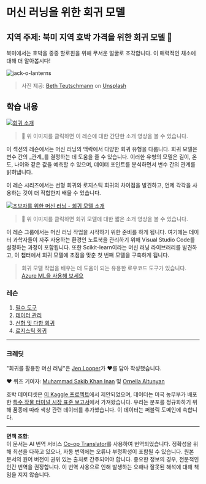 <!--
CO_OP_TRANSLATOR_METADATA:
{
  "original_hash": "508582278dbb8edd2a8a80ac96ef416c",
  "translation_date": "2025-09-03T22:15:17+00:00",
  "source_file": "2-Regression/README.md",
  "language_code": "ko"
}
-->
# 머신 러닝을 위한 회귀 모델
## 지역 주제: 북미 지역 호박 가격을 위한 회귀 모델 🎃

북미에서는 호박을 종종 할로윈을 위해 무서운 얼굴로 조각합니다. 이 매력적인 채소에 대해 더 알아봅시다!

![jack-o-lanterns](../../../translated_images/jack-o-lanterns.181c661a9212457d7756f37219f660f1358af27554d856e5a991f16b4e15337c.ko.jpg)
> 사진 제공: <a href="https://unsplash.com/@teutschmann?utm_source=unsplash&utm_medium=referral&utm_content=creditCopyText">Beth Teutschmann</a> on <a href="https://unsplash.com/s/photos/jack-o-lanterns?utm_source=unsplash&utm_medium=referral&utm_content=creditCopyText">Unsplash</a>
  
## 학습 내용

[![회귀 소개](https://img.youtube.com/vi/5QnJtDad4iQ/0.jpg)](https://youtu.be/5QnJtDad4iQ "회귀 소개 영상 - 클릭하여 시청하세요!")
> 🎥 위 이미지를 클릭하면 이 레슨에 대한 간단한 소개 영상을 볼 수 있습니다.

이 섹션의 레슨에서는 머신 러닝의 맥락에서 다양한 회귀 유형을 다룹니다. 회귀 모델은 변수 간의 _관계_를 결정하는 데 도움을 줄 수 있습니다. 이러한 유형의 모델은 길이, 온도, 나이와 같은 값을 예측할 수 있으며, 데이터 포인트를 분석하면서 변수 간의 관계를 밝혀냅니다.

이 레슨 시리즈에서는 선형 회귀와 로지스틱 회귀의 차이점을 발견하고, 언제 각각을 사용하는 것이 더 적합한지 배울 수 있습니다.

[![초보자를 위한 머신 러닝 - 회귀 모델 소개](https://img.youtube.com/vi/XA3OaoW86R8/0.jpg)](https://youtu.be/XA3OaoW86R8 "초보자를 위한 머신 러닝 - 회귀 모델 소개")

> 🎥 위 이미지를 클릭하면 회귀 모델에 대한 짧은 소개 영상을 볼 수 있습니다.

이 레슨 그룹에서는 머신 러닝 작업을 시작하기 위한 준비를 하게 됩니다. 여기에는 데이터 과학자들이 자주 사용하는 환경인 노트북을 관리하기 위해 Visual Studio Code를 설정하는 과정이 포함됩니다. 또한 Scikit-learn이라는 머신 러닝 라이브러리를 발견하고, 이 챕터에서 회귀 모델에 초점을 맞춘 첫 번째 모델을 구축하게 됩니다.

> 회귀 모델 작업을 배우는 데 도움이 되는 유용한 로우코드 도구가 있습니다. [Azure ML을 사용해 보세요](https://docs.microsoft.com/learn/modules/create-regression-model-azure-machine-learning-designer/?WT.mc_id=academic-77952-leestott)

### 레슨

1. [필수 도구](1-Tools/README.md)
2. [데이터 관리](2-Data/README.md)
3. [선형 및 다항 회귀](3-Linear/README.md)
4. [로지스틱 회귀](4-Logistic/README.md)

---
### 크레딧

"회귀를 활용한 머신 러닝"은 [Jen Looper](https://twitter.com/jenlooper)가 ♥️를 담아 작성했습니다.

♥️ 퀴즈 기여자: [Muhammad Sakib Khan Inan](https://twitter.com/Sakibinan) 및 [Ornella Altunyan](https://twitter.com/ornelladotcom)

호박 데이터셋은 [이 Kaggle 프로젝트](https://www.kaggle.com/usda/a-year-of-pumpkin-prices)에서 제안되었으며, 데이터는 미국 농무부가 배포한 [특수 작물 터미널 시장 표준 보고서](https://www.marketnews.usda.gov/mnp/fv-report-config-step1?type=termPrice)에서 가져왔습니다. 우리는 분포를 정규화하기 위해 품종에 따라 색상 관련 데이터를 추가했습니다. 이 데이터는 퍼블릭 도메인에 속합니다.

---

**면책 조항**:  
이 문서는 AI 번역 서비스 [Co-op Translator](https://github.com/Azure/co-op-translator)를 사용하여 번역되었습니다. 정확성을 위해 최선을 다하고 있으나, 자동 번역에는 오류나 부정확성이 포함될 수 있습니다. 원본 문서의 원어 버전이 권위 있는 출처로 간주되어야 합니다. 중요한 정보의 경우, 전문적인 인간 번역을 권장합니다. 이 번역 사용으로 인해 발생하는 오해나 잘못된 해석에 대해 책임을 지지 않습니다.